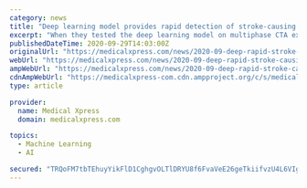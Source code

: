 ```yaml
---
category: news
title: "Deep learning model provides rapid detection of stroke-causing blockages"
excerpt: "When they tested the deep learning model on multiphase CTA examinations of 62 patients, the model detected all 31 large vessel occlusions for a sensitivity of 100%, a statistically significant ..."
publishedDateTime: 2020-09-29T14:03:00Z
originalUrl: "https://medicalxpress.com/news/2020-09-deep-rapid-stroke-causing-blockages.html"
webUrl: "https://medicalxpress.com/news/2020-09-deep-rapid-stroke-causing-blockages.html"
ampWebUrl: "https://medicalxpress.com/news/2020-09-deep-rapid-stroke-causing-blockages.amp"
cdnAmpWebUrl: "https://medicalxpress-com.cdn.ampproject.org/c/s/medicalxpress.com/news/2020-09-deep-rapid-stroke-causing-blockages.amp"
type: article

provider:
  name: Medical Xpress
  domain: medicalxpress.com

topics:
  - Machine Learning
  - AI

secured: "TRQoFM7tbTEhuyYikFlD1CghgvOLTlDRYU8f6FvaVeE26geTkiifvzU4L6VIgr8FJSSJg8uNCpWoabDPBEU9iSGiyqk29MhsLjhwEQ9bp6lmSseh+sZm+3sUYIob1kaMyFa9lB1xxME41WRRhTmwbX+5vXTW1lEPkB2jJTIlxY9v+63LZVNyTQezFdD0ZCEH5dB4bWQro0QWjpFqNMlpK+wYgeGFa7TMWz5oxh2YnAAryvuAUkmQUx+Yed7BKuMN+M0+yKmWdrms1/ffHdiLtjZw1Ln6oFnpO4UkV/CTLoFhK7ofuGGCqTJKHKl6lY3NZVsW1cZTQJysnnGWugNmBHKUSB/O4boO0eMCky1yWME=;IEMespYwbMRwE9bDO7+6SA=="
---
```


